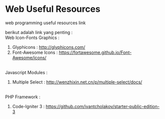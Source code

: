 # Web Useful Resources
web programming useful resources link

berikut adalah link yang penting :<br/>
Web Icon-Fonts Graphics :<br/>
1. Glyphicons : http://glyphicons.com/<br/>
2. Font-Awesome Icons : https://fortawesome.github.io/Font-Awesome/icons/<br/><br/>

Javascript Modules :<br/>
1. Multiple Select : http://wenzhixin.net.cn/p/multiple-select/docs/<br/><br/>

PHP Framework :<br/>
1. Code-Igniter 3 : https://github.com/ivantcholakov/starter-public-edition-3<br/><br/>
